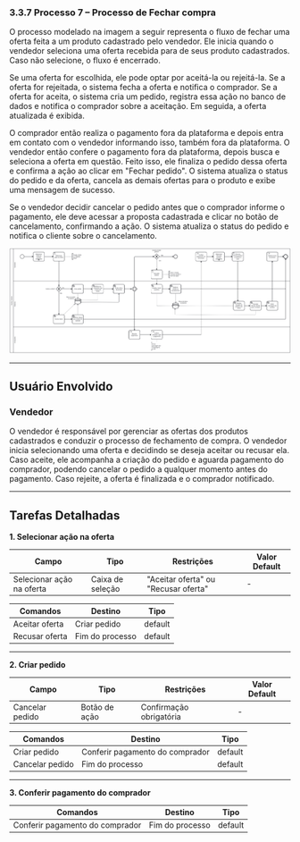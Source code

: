 ### 3.3.7 Processo 7 – Processo de Fechar compra

O processo modelado na imagem a seguir representa o fluxo de fechar uma oferta feita a um produto cadastrado pelo vendedor. Ele inicia quando o vendedor seleciona uma oferta recebida para de seus produto cadastrados. Caso não selecione, o fluxo é encerrado. 

Se uma oferta for escolhida, ele pode optar por aceitá-la ou rejeitá-la. Se a oferta for rejeitada, o sistema fecha a oferta e notifica o comprador. Se a oferta for aceita, o sistema cria um pedido, registra essa ação no banco de dados e notifica o comprador sobre a aceitação. Em seguida, a oferta atualizada é exibida.

O comprador então realiza o pagamento fora da plataforma e depois entra em contato com o vendedor informando isso, também fora da plataforma. O vendedor então confere o pagamento fora da plataforma, depois busca e seleciona a oferta em questão. Feito isso, ele finaliza o pedido dessa oferta e confirma a ação ao clicar em "Fechar pedido". O sistema atualiza o status do pedido e da oferta, cancela as demais ofertas para o produto e exibe uma mensagem de sucesso.

Se o vendedor decidir cancelar o pedido antes que o comprador informe o pagamento, ele deve acessar a proposta cadastrada e clicar no botão de cancelamento, confirmando a ação. O sistema atualiza o status do pedido e notifica o cliente sobre o cancelamento.

![Processo de Fechar compra](../images/processo07-fechar-compra.png "Modelo BPMN do Processo 7.")

---

## **Usuário Envolvido**

### **Vendedor**
O vendedor é responsável por gerenciar as ofertas dos produtos cadastrados e conduzir o processo de fechamento de compra. O vendedor inicia selecionando uma oferta e decidindo se deseja aceitar ou recusar ela. Caso aceite, ele acompanha a criação do pedido e aguarda pagamento do comprador, podendo cancelar o pedido a qualquer momento antes do pagamento. Caso rejeite, a oferta é finalizada e o comprador notificado.

---

## **Tarefas Detalhadas**

**1. Selecionar ação na oferta**

| **Campo** |  **Tipo**       | **Restrições** | **Valor Default** |
| ---    | ---  | ---      | --- |
| Selecionar ação na oferta | Caixa de seleção   | "Aceitar oferta" ou "Recusar oferta" | - |

| **Comandos**         |  **Destino**                   | **Tipo** |
| ---                  | ---                            | ---               |
| Aceitar oferta | Criar pedido | default           |
| Recusar oferta | Fim do processo | default           |
---

**2. Criar pedido**

| **Campo** |  **Tipo**       | **Restrições** | **Valor Default** |
| ---    | ---  | ---      | --- |
| Cancelar pedido | Botão de ação| Confirmação obrigatória | - |


| **Comandos**         |  **Destino**                   | **Tipo** |
| ---                  | ---                            | ---               |
| Criar pedido | Conferir pagamento do comprador | default           |
| Cancelar pedido | Fim do processo | default           |

---
**3. Conferir pagamento do comprador**

| **Comandos**         |  **Destino**                   | **Tipo** |
| ---                  | ---                            | ---               |
| Conferir pagamento do comprador | Fim do processo | default           |


